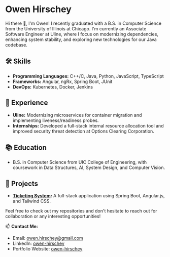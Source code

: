 # Owen Hirschey

Hi there 👋, I'm Owen! I recently graduated with a B.S. in Computer Science from the University of Illinois at Chicago. I'm currently an Associate Software Engineer at Uline, where I focus on modernizing dependencies, enhancing system stability, and exploring new technologies for our Java codebase.

## 🛠 Skills
- **Programming Languages:** C++/C, Java, Python, JavaScript, TypeScript
- **Frameworks:** Angular, ngRx, Spring Boot, JUnit
- **DevOps:** Kubernetes, Docker, Jenkins

## 💼 Experience
- **Uline:** Modernizing microservices for container migration and implementing liveness/readiness probes.
- **Internships:** Developed a full-stack internal resource allocation tool and improved security threat detection at Options Clearing Corporation.

## 📚 Education
- B.S. in Computer Science from UIC College of Engineering, with coursework in Data Structures, AI, System Design, and Computer Vision.

## 🚀 Projects
- **[Ticketing System](https://github.com/oph0109/ticketing-system):** A full-stack application using Spring Boot, Angular.js, and Tailwind CSS.

Feel free to check out my repositories and don't hesitate to reach out for collaboration or any interesting opportunities!

📫 **Contact Me:**
- Email: owen.hirschey@gmail.com
- LinkedIn: [owen-hirschey](https://linkedin.com/in/owen-hirschey-1aa8ba18a/)
- Portfolio Website: [owen-hirschey](http://owen-hirschey.me)

